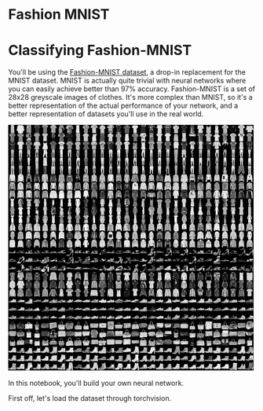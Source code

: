 # Fashion MNIST
# Classifying Fashion-MNIST

You'll be using the [Fashion-MNIST dataset](https://github.com/zalandoresearch/fashion-mnist), a drop-in replacement for the MNIST dataset. MNIST is actually quite trivial with neural networks where you can easily achieve better than 97% accuracy. Fashion-MNIST is a set of 28x28 greyscale images of clothes. It's more complex than MNIST, so it's a better representation of the actual performance of your network, and a better representation of datasets you'll use in the real world.

<img src='assets/fashion-mnist-sprite.png' width=500px>

In this notebook, you'll build your own neural network. 

First off, let's load the dataset through torchvision.
